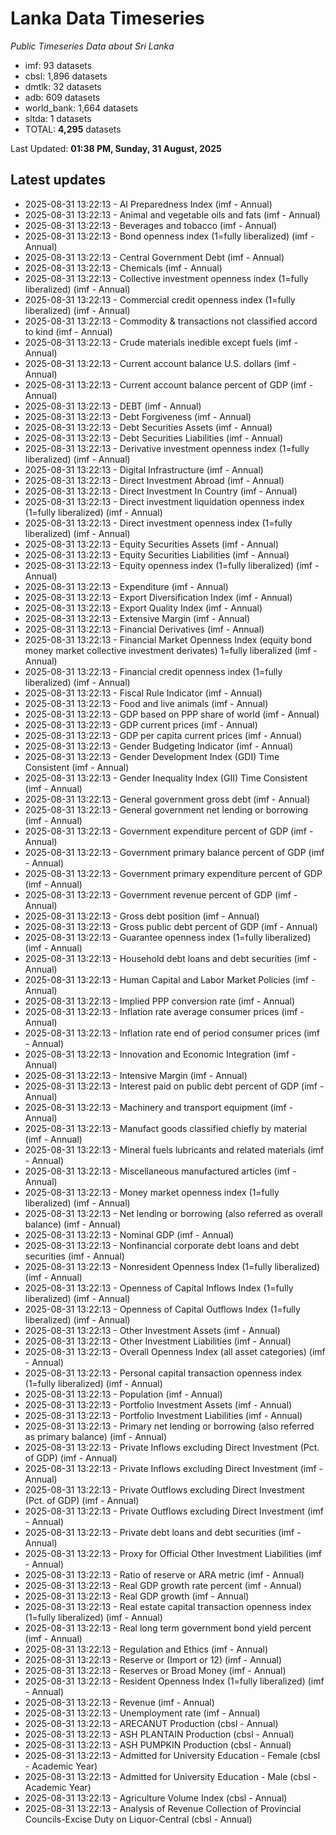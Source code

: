 # Lanka Data Timeseries
*Public Timeseries Data about Sri Lanka*

* imf: 93 datasets
* cbsl: 1,896 datasets
* dmtlk: 32 datasets
* adb: 609 datasets
* world_bank: 1,664 datasets
* sltda: 1 datasets
* TOTAL: **4,295** datasets

Last Updated: **01:38 PM, Sunday, 31 August, 2025**

## Latest updates

* 2025-08-31 13:22:13 - AI Preparedness Index (imf - Annual)
* 2025-08-31 13:22:13 - Animal and vegetable oils and fats (imf - Annual)
* 2025-08-31 13:22:13 - Beverages and tobacco (imf - Annual)
* 2025-08-31 13:22:13 - Bond openness index (1=fully liberalized) (imf - Annual)
* 2025-08-31 13:22:13 - Central Government Debt (imf - Annual)
* 2025-08-31 13:22:13 - Chemicals (imf - Annual)
* 2025-08-31 13:22:13 - Collective investment openness index (1=fully liberalized) (imf - Annual)
* 2025-08-31 13:22:13 - Commercial credit openness index (1=fully liberalized) (imf - Annual)
* 2025-08-31 13:22:13 - Commodity & transactions not classified accord to kind (imf - Annual)
* 2025-08-31 13:22:13 - Crude materials inedible except fuels (imf - Annual)
* 2025-08-31 13:22:13 - Current account balance U.S. dollars (imf - Annual)
* 2025-08-31 13:22:13 - Current account balance percent of GDP (imf - Annual)
* 2025-08-31 13:22:13 - DEBT (imf - Annual)
* 2025-08-31 13:22:13 - Debt Forgiveness (imf - Annual)
* 2025-08-31 13:22:13 - Debt Securities Assets (imf - Annual)
* 2025-08-31 13:22:13 - Debt Securities Liabilities (imf - Annual)
* 2025-08-31 13:22:13 - Derivative investment openness index (1=fully liberalized) (imf - Annual)
* 2025-08-31 13:22:13 - Digital Infrastructure (imf - Annual)
* 2025-08-31 13:22:13 - Direct Investment Abroad (imf - Annual)
* 2025-08-31 13:22:13 - Direct Investment In Country (imf - Annual)
* 2025-08-31 13:22:13 - Direct investment liquidation openness index (1=fully liberalized) (imf - Annual)
* 2025-08-31 13:22:13 - Direct investment openness index (1=fully liberalized) (imf - Annual)
* 2025-08-31 13:22:13 - Equity Securities Assets (imf - Annual)
* 2025-08-31 13:22:13 - Equity Securities Liabilities (imf - Annual)
* 2025-08-31 13:22:13 - Equity openness index (1=fully liberalized) (imf - Annual)
* 2025-08-31 13:22:13 - Expenditure (imf - Annual)
* 2025-08-31 13:22:13 - Export Diversification Index (imf - Annual)
* 2025-08-31 13:22:13 - Export Quality Index (imf - Annual)
* 2025-08-31 13:22:13 - Extensive Margin (imf - Annual)
* 2025-08-31 13:22:13 - Financial Derivatives (imf - Annual)
* 2025-08-31 13:22:13 - Financial Market Openness Index (equity bond money market collective investment derivates) 1=fully liberalized (imf - Annual)
* 2025-08-31 13:22:13 - Financial credit openness index (1=fully liberalized) (imf - Annual)
* 2025-08-31 13:22:13 - Fiscal Rule Indicator (imf - Annual)
* 2025-08-31 13:22:13 - Food and live animals (imf - Annual)
* 2025-08-31 13:22:13 - GDP based on PPP share of world (imf - Annual)
* 2025-08-31 13:22:13 - GDP current prices (imf - Annual)
* 2025-08-31 13:22:13 - GDP per capita current prices (imf - Annual)
* 2025-08-31 13:22:13 - Gender Budgeting Indicator (imf - Annual)
* 2025-08-31 13:22:13 - Gender Development Index (GDI) Time Consistent (imf - Annual)
* 2025-08-31 13:22:13 - Gender Inequality Index (GII) Time Consistent (imf - Annual)
* 2025-08-31 13:22:13 - General government gross debt (imf - Annual)
* 2025-08-31 13:22:13 - General government net lending or borrowing (imf - Annual)
* 2025-08-31 13:22:13 - Government expenditure percent of GDP (imf - Annual)
* 2025-08-31 13:22:13 - Government primary balance percent of GDP (imf - Annual)
* 2025-08-31 13:22:13 - Government primary expenditure percent of GDP (imf - Annual)
* 2025-08-31 13:22:13 - Government revenue percent of GDP (imf - Annual)
* 2025-08-31 13:22:13 - Gross debt position (imf - Annual)
* 2025-08-31 13:22:13 - Gross public debt percent of GDP (imf - Annual)
* 2025-08-31 13:22:13 - Guarantee openness index (1=fully liberalized) (imf - Annual)
* 2025-08-31 13:22:13 - Household debt loans and debt securities (imf - Annual)
* 2025-08-31 13:22:13 - Human Capital and Labor Market Policies (imf - Annual)
* 2025-08-31 13:22:13 - Implied PPP conversion rate (imf - Annual)
* 2025-08-31 13:22:13 - Inflation rate average consumer prices (imf - Annual)
* 2025-08-31 13:22:13 - Inflation rate end of period consumer prices (imf - Annual)
* 2025-08-31 13:22:13 - Innovation and Economic Integration (imf - Annual)
* 2025-08-31 13:22:13 - Intensive Margin (imf - Annual)
* 2025-08-31 13:22:13 - Interest paid on public debt percent of GDP (imf - Annual)
* 2025-08-31 13:22:13 - Machinery and transport equipment (imf - Annual)
* 2025-08-31 13:22:13 - Manufact goods classified chiefly by material (imf - Annual)
* 2025-08-31 13:22:13 - Mineral fuels lubricants and related materials (imf - Annual)
* 2025-08-31 13:22:13 - Miscellaneous manufactured articles (imf - Annual)
* 2025-08-31 13:22:13 - Money market openness index (1=fully liberalized) (imf - Annual)
* 2025-08-31 13:22:13 - Net lending or borrowing (also referred as overall balance) (imf - Annual)
* 2025-08-31 13:22:13 - Nominal GDP (imf - Annual)
* 2025-08-31 13:22:13 - Nonfinancial corporate debt loans and debt securities (imf - Annual)
* 2025-08-31 13:22:13 - Nonresident Openness Index (1=fully liberalized) (imf - Annual)
* 2025-08-31 13:22:13 - Openness of Capital Inflows Index (1=fully liberalized) (imf - Annual)
* 2025-08-31 13:22:13 - Openness of Capital Outflows Index (1=fully liberalized) (imf - Annual)
* 2025-08-31 13:22:13 - Other Investment Assets (imf - Annual)
* 2025-08-31 13:22:13 - Other Investment Liabilities (imf - Annual)
* 2025-08-31 13:22:13 - Overall Openness Index (all asset categories) (imf - Annual)
* 2025-08-31 13:22:13 - Personal capital transaction openness index (1=fully liberalized) (imf - Annual)
* 2025-08-31 13:22:13 - Population (imf - Annual)
* 2025-08-31 13:22:13 - Portfolio Investment Assets (imf - Annual)
* 2025-08-31 13:22:13 - Portfolio Investment Liabilities (imf - Annual)
* 2025-08-31 13:22:13 - Primary net lending or borrowing (also referred as primary balance) (imf - Annual)
* 2025-08-31 13:22:13 - Private Inflows excluding Direct Investment (Pct. of GDP) (imf - Annual)
* 2025-08-31 13:22:13 - Private Inflows excluding Direct Investment (imf - Annual)
* 2025-08-31 13:22:13 - Private Outflows excluding Direct Investment (Pct. of GDP) (imf - Annual)
* 2025-08-31 13:22:13 - Private Outflows excluding Direct Investment (imf - Annual)
* 2025-08-31 13:22:13 - Private debt loans and debt securities (imf - Annual)
* 2025-08-31 13:22:13 - Proxy for Official Other Investment Liabilities (imf - Annual)
* 2025-08-31 13:22:13 - Ratio of reserve or ARA metric (imf - Annual)
* 2025-08-31 13:22:13 - Real GDP growth rate percent (imf - Annual)
* 2025-08-31 13:22:13 - Real GDP growth (imf - Annual)
* 2025-08-31 13:22:13 - Real estate capital transaction openness index (1=fully liberalized) (imf - Annual)
* 2025-08-31 13:22:13 - Real long term government bond yield percent (imf - Annual)
* 2025-08-31 13:22:13 - Regulation and Ethics (imf - Annual)
* 2025-08-31 13:22:13 - Reserve or (Import or 12) (imf - Annual)
* 2025-08-31 13:22:13 - Reserves or Broad Money (imf - Annual)
* 2025-08-31 13:22:13 - Resident Openness Index (1=fully liberalized) (imf - Annual)
* 2025-08-31 13:22:13 - Revenue (imf - Annual)
* 2025-08-31 13:22:13 - Unemployment rate (imf - Annual)
* 2025-08-31 13:22:13 - ARECANUT Production (cbsl - Annual)
* 2025-08-31 13:22:13 - ASH PLANTAIN Production (cbsl - Annual)
* 2025-08-31 13:22:13 - ASH PUMPKIN Production (cbsl - Annual)
* 2025-08-31 13:22:13 - Admitted for University Education - Female (cbsl - Academic Year)
* 2025-08-31 13:22:13 - Admitted for University Education - Male (cbsl - Academic Year)
* 2025-08-31 13:22:13 - Agriculture Volume Index (cbsl - Annual)
* 2025-08-31 13:22:13 - Analysis of Revenue Collection of Provincial Councils-Excise Duty on Liquor-Central (cbsl - Annual)